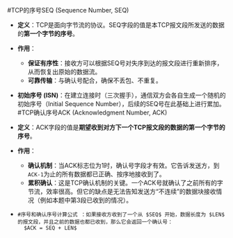 #TCP的序号SEQ (Sequence Number, SEQ) 
*   **定义**：TCP是面向字节流的协议。SEQ字段的值是本TCP报文段所发送的数据的**第一个字节的序号**。
*   **作用**：
	*   **保证有序性**：接收方可以根据SEQ号对失序到达的报文段进行重新排序，从而恢复出原始的数据流。
	*   **可靠传输**：与确认号配合，确保不丢包、不重复。
*   **初始序号 (ISN)**：在建立连接时（三次握手），通信双方会各自生成一个随机的初始序号（Initial Sequence Number），后续的SEQ号在此基础上进行累加。
#TCP确认序号ACK  (Acknowledgment Number, ACK) 
*   **定义**：ACK字段的值是**期望收到对方下一个TCP报文段的数据的第一个字节的序号**。
*   **作用**：
	*   **确认机制**：当ACK标志位为1时，确认号字段才有效。它告诉发送方，到`ACK-1`为止的所有数据都已正确、按序地接收到了。
	*   **累积确认**：这是TCP确认机制的关键。一个ACK号就确认了之前所有的字节流，效率很高。但它的缺点是无法告知发送方“不连续”的数据块接收情况（例如本题中第3段已收到的情况）。

*     #序号和确认序号计算公式 ：如果接收方收到了一个从 $SEQ$ 开始，数据长度为 $LEN$ 的报文段，并且之前的数据也都已收到，那么它会返回一个确认号：
        $ACK = SEQ + LEN$ 